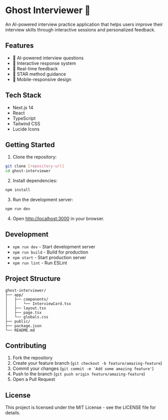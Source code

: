 # Ghost Interviewer 👻

An AI-powered interview practice application that helps users improve their interview skills through interactive sessions and personalized feedback.

## Features

- 🤖 AI-powered interview questions
- 💬 Interactive response system
- 📝 Real-time feedback
- 🎯 STAR method guidance
- 📱 Mobile-responsive design

## Tech Stack

- Next.js 14
- React
- TypeScript
- Tailwind CSS
- Lucide Icons

## Getting Started

1. Clone the repository:
```bash
git clone [repository-url]
cd ghost-interviewer
```

2. Install dependencies:
```bash
npm install
```

3. Run the development server:
```bash
npm run dev
```

4. Open [http://localhost:3000](http://localhost:3000) in your browser.

## Development

- `npm run dev` - Start development server
- `npm run build` - Build for production
- `npm start` - Start production server
- `npm run lint` - Run ESLint

## Project Structure

```
ghost-interviewer/
├── app/
│   ├── components/
│   │   └── InterviewCard.tsx
│   ├── layout.tsx
│   ├── page.tsx
│   └── globals.css
├── public/
├── package.json
└── README.md
```

## Contributing

1. Fork the repository
2. Create your feature branch (`git checkout -b feature/amazing-feature`)
3. Commit your changes (`git commit -m 'Add some amazing feature'`)
4. Push to the branch (`git push origin feature/amazing-feature`)
5. Open a Pull Request

## License

This project is licensed under the MIT License - see the LICENSE file for details. 